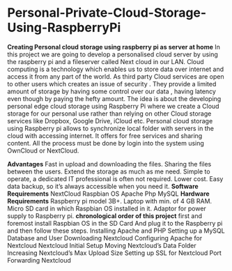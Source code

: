 # Personal-Private-Cloud-Storage-Using-RaspberryPi
**Creating Personal cloud storage using raspberry pi as server at home**
In this project we are going to develop a personalised cloud server by using the raspberry pi and a fileserver called Next cloud in our LAN. Cloud computing is a technology which enables us to store data over internet and access it from any part of the world. As third party Cloud services are open to other users which creates an issue of security . They provide a limited amount of storage by having some control over our data , having latency even though by paying the hefty amount. The idea is about the developing personal edge cloud storage using Raspberry Pi where we create a Cloud storage for our personal use rather than relying on other Cloud storage services like Dropbox, Google Drive, iCloud etc. Personal cloud storage using Raspberry pi allows to synchronize local folder with servers in the cloud with accessing internet. It offers for free services and sharing content. All the process must be done by login into the system using OwnCloud or NextCloud.

**Advantages**
Fast in upload and downloading the files.
Sharing the files between the users.
Extend the storage as much as me need.
Simple to operate, a dedicated IT professional is often not required.
Lower cost.
Easy data backup, so it’s always accessible when you need it.
**Software Requirements**
NextCloud
Raspbian OS
Apache
Php
MySQL
**Hardware Requirements**
Raspberry pi model 3B+.
Laptop with min. of 4 GB RAM.
Micro SD card in which Raspbian OS installed in it.
Adaptor for power supply to Raspberry pi.
**chronological order of this project**
first and foremost install Raspbian OS in the SD Card And plug it to the Raspberry pi and then follow these steps.
Installing Apache and PHP
Setting up a MySQL Database and User
Downloading Nextcloud
Configuring Apache for Nextcloud
Nextcloud Initial Setup
Moving Nextcloud’s Data Folder
Increasing Nextcloud’s Max Upload Size
Setting up SSL for Nextcloud
Port Forwarding Nextcloud
